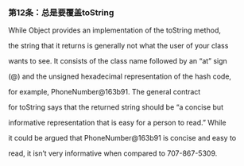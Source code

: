 ### 第12条：总是要覆盖toString

While Object provides an implementation of the toString method,

the string that it returns is generally not what the user of your class

wants to see. It consists of the class name followed by an “at” sign

\(@\) and the unsigned hexadecimal representation of the hash code,

for example, PhoneNumber@163b91. The general contract

for toString says that the returned string should be “a concise but

informative representation that is easy for a person to read.” While

it could be argued that PhoneNumber@163b91 is concise and easy to

read, it isn’t very informative when compared to 707-867-5309.



